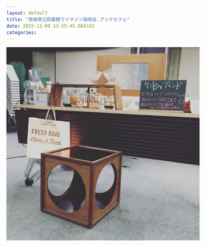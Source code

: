 ```yaml
---
layout: default
title: "島根県立図書館でイマジン珈琲店.ブックカフェ"
date: 2015-11-09 13:55:45.884332
categories: 
---
```


![](/assets/images/201511/11374372_1175548755794868_340590271_n.jpg)


